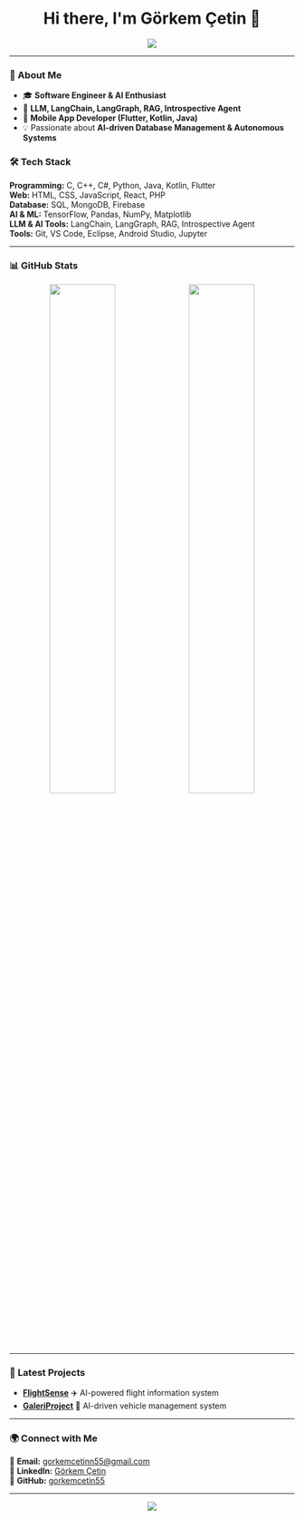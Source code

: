 <h1 align="center">Hi there, I'm Görkem Çetin 👋</h1>

<p align="center">
  <img src="https://readme-typing-svg.herokuapp.com?color=%2336BCF7&size=24&center=true&vCenter=true&width=600&lines=Software+Engineer;AI+Enthusiast;Full+Stack+Developer;Machine+Learning+Researcher" />
</p>

---

### 🚀 About Me
- 🎓 **Software Engineer & AI Enthusiast**
- 🤖 **LLM, LangChain, LangGraph, RAG, Introspective Agent**
- 📱 **Mobile App Developer (Flutter, Kotlin, Java)**
- 💡 Passionate about **AI-driven Database Management & Autonomous Systems**

### 🛠️ Tech Stack
**Programming:** C, C++, C#, Python, Java, Kotlin, Flutter  
**Web:** HTML, CSS, JavaScript, React, PHP  
**Database:** SQL, MongoDB, Firebase  
**AI & ML:** TensorFlow, Pandas, NumPy, Matplotlib  
**LLM & AI Tools:** LangChain, LangGraph, RAG, Introspective Agent  
**Tools:** Git, VS Code, Eclipse, Android Studio, Jupyter  

---

### 📊 GitHub Stats
<p align="center">
  <img src="https://github-readme-stats.vercel.app/api?username=gorkemcetin55&show_icons=true&theme=tokyonight" width="48%" />
  <img src="https://github-readme-streak-stats.herokuapp.com/?user=gorkemcetin55&theme=tokyonight" width="48%" />
</p>

---

### 🚀 Latest Projects
- **[FlightSense](https://github.com/gorkemcetin55/FlightSense)** ✈️ AI-powered flight information system
- **[GaleriProject](https://github.com/gorkemcetin55/GaleriProject)** 🚗 AI-driven vehicle management system

---

### 🌍 Connect with Me
📧 **Email:** gorkemcetinn55@gmail.com  
🔗 **LinkedIn:** [Görkem Çetin](https://www.linkedin.com/in/g%C3%B6rkem-%C3%A7etin-8b5939227/)  
📂 **GitHub:** [gorkemcetin55](https://github.com/gorkemcetin55)

---

<p align="center">
  <img src="https://raw.githubusercontent.com/gorkemcetin55/gorkemcetin55/main/github-contribution-grid-snake.svg" />
</p>
